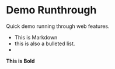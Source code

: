 # Demo Runthrough

Quick demo running through web features.

* This is Markdown
* this is also a bulleted list.
* 
**This is Bold**
